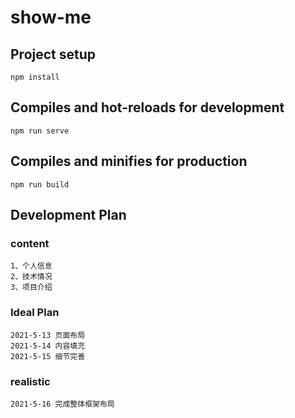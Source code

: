# show-me

## Project setup
```
npm install
```

## Compiles and hot-reloads for development
```
npm run serve
```

## Compiles and minifies for production
```
npm run build
```

## Development Plan

### content
```
1、个人信息
2、技术情况
3、项目介绍
```
### Ideal Plan
```
2021-5-13 页面布局
2021-5-14 内容填充
2021-5-15 细节完善
```

### realistic
```
2021-5-16 完成整体框架布局
```

